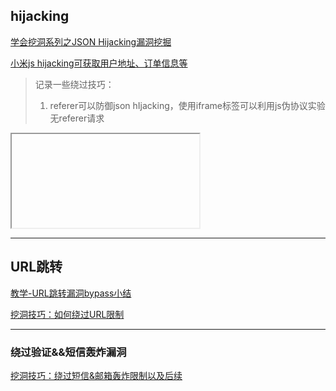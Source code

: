 ## hijacking

[学会挖洞系列之JSON Hijacking漏洞挖掘](https://www.freebuf.com/column/156322.html)

[小米js hijacking可获取用户地址、订单信息等](https://bugs.shuimugan.com/bug/view?bug_no=23149)



> 记录一些绕过技巧：
>
> 1. referer可以防御json hIjacking，使用iframe标签可以利用js伪协议实验无referer请求

<iframe src="javascript:'<script src=\'http://verysecurebank.ro/getAccountTransactions&callback=testing\'></script><script>alert(\'Hello\')</script>'"></iframe>

---

## URL跳转

[教学-URL跳转漏洞bypass小结](https://blog.csdn.net/fjb2080/article/details/80327309)

[挖洞技巧：如何绕过URL限制](https://www.secpulse.com/archives/67064.html)

---

### 绕过验证&&短信轰炸漏洞

[挖洞技巧：绕过短信&邮箱轰炸限制以及后续](https://www.secpulse.com/archives/67064.html)